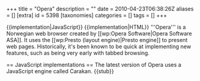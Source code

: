 +++
title = "Opera"
description = ""
date = 2010-04-23T06:38:26Z
aliases = []
[extra]
id = 5398
[taxonomies]
categories = []
tags = []
+++

{{implementation|JavaScript}}
{{implementation|HTML}}
'''Opera''' is a Norwegian web browser created by [[wp:Opera Software|Opera Software ASA]]. It uses the [[wp:Presto (layout engine)|Presto engine]] to present web pages.
Historically, it's been known to be quick at implementing new features, such as being very early with tabbed browsing.

== JavaScript implementations ==
The latest version of Opera uses a JavaScript engine called Carakan.
{{stub}}

